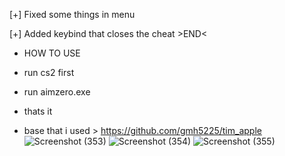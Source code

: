 [+] Fixed some things in menu

[+] Added keybind that closes the cheat >END<



- HOW TO USE
- run cs2 first
- run aimzero.exe
- thats it

- base that i used > https://github.com/gmh5225/tim_apple
![Screenshot (353)](https://github.com/user-attachments/assets/ce601a8d-c797-4a08-8e6b-379c2769352f)
![Screenshot (354)](https://github.com/user-attachments/assets/5d6dd62e-b0b8-4c36-ac2a-19cfd7c7a5ec)
![Screenshot (355)](https://github.com/user-attachments/assets/e9df0dba-33b5-43d1-b809-5224ac79ec73)
